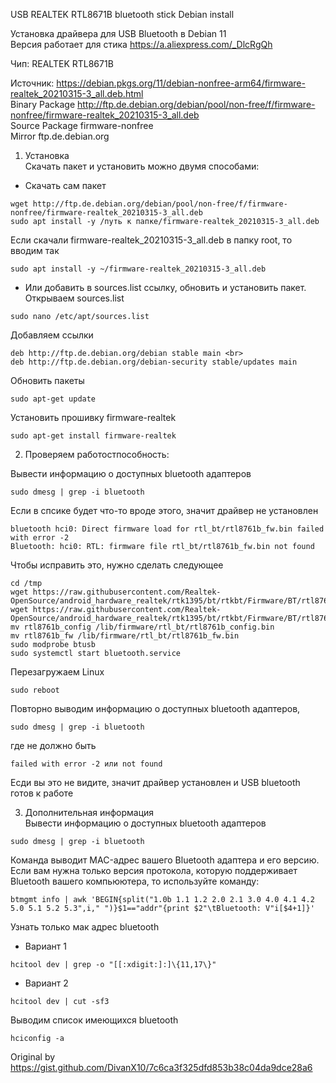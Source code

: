 USB REALTEK RTL8671B bluetooth stick Debian install <br>

Установка драйвера для USB Bluetooth в Debian 11 <br>
Версия работает для стика https://a.aliexpress.com/_DlcRgQh <br>

Чип: REALTEK RTL8671B <br>

Источник: https://debian.pkgs.org/11/debian-nonfree-arm64/firmware-realtek_20210315-3_all.deb.html <br>
Binary Package	http://ftp.de.debian.org/debian/pool/non-free/f/firmware-nonfree/firmware-realtek_20210315-3_all.deb <br>
Source Package	firmware-nonfree <br>
Mirror          ftp.de.debian.org <br>

1. Установка <br>
Скачать пакет и установить можно двумя способами: <br>

* Скачать сам пакет <br>
```
wget http://ftp.de.debian.org/debian/pool/non-free/f/firmware-nonfree/firmware-realtek_20210315-3_all.deb
sudo apt install -y /путь к папке/firmware-realtek_20210315-3_all.deb
```
Если скачали firmware-realtek_20210315-3_all.deb в папку root, то вводим так <br>
```
sudo apt install -y ~/firmware-realtek_20210315-3_all.deb
```

* Или добавить в sources.list ссылку, обновить и установить пакет. <br>
Открываем sources.list <br>
```
sudo nano /etc/apt/sources.list
```

Добавляем ссылки <br>
```
deb http://ftp.de.debian.org/debian stable main <br>
deb http://ftp.de.debian.org/debian-security stable/updates main
```

Обновить пакеты <br>
```
sudo apt-get update
```

Установить прошивку firmware-realtek <br>
```
sudo apt-get install firmware-realtek
```

2. Проверяем работостпособность:

Вывести информацию о доступных bluetooth адаптеров <br>
```
sudo dmesg | grep -i bluetooth
```

Если в спсике будет что-то вроде этого, значит драйвер не установлен <br>
```
bluetooth hci0: Direct firmware load for rtl_bt/rtl8761b_fw.bin failed with error -2
Bluetooth: hci0: RTL: firmware file rtl_bt/rtl8761b_fw.bin not found
```

Чтобы исправить это, нужно сделать следующее <br>
```
cd /tmp
wget https://raw.githubusercontent.com/Realtek-OpenSource/android_hardware_realtek/rtk1395/bt/rtkbt/Firmware/BT/rtl8761b_config
wget https://raw.githubusercontent.com/Realtek-OpenSource/android_hardware_realtek/rtk1395/bt/rtkbt/Firmware/BT/rtl8761b_fw
mv rtl8761b_config /lib/firmware/rtl_bt/rtl8761b_config.bin
mv rtl8761b_fw /lib/firmware/rtl_bt/rtl8761b_fw.bin
sudo modprobe btusb
sudo systemctl start bluetooth.service
```

Перезагружаем Linux <br>
```
sudo reboot
```

Повторно выводим информацию о доступных bluetooth адаптеров, 
```
sudo dmesg | grep -i bluetooth
```
где не должно быть
```
failed with error -2 или not found

```

Есди вы это не видите, значит драйвер установлен и USB bluetooth готов к работе


3. Дополнительная информация <br>
Вывести информацию о доступных bluetooth адаптеров <br>
```
sudo dmesg | grep -i bluetooth
```

Команда выводит MAC-адрес вашего Bluetooth адаптера и его версию. Если вам нужна только версия протокола, которую поддерживает Bluetooth вашего компьюютера, то используйте команду: <br>
```
btmgmt info | awk 'BEGIN{split("1.0b 1.1 1.2 2.0 2.1 3.0 4.0 4.1 4.2 5.0 5.1 5.2 5.3",i," ")}$1=="addr"{print $2"\tBluetooth: V"i[$4+1]}'
```

Узнать только мак адрес bluetooth <br>
- Вариант 1
```
hcitool dev | grep -o "[[:xdigit:]:]\{11,17\}"
```
- Вариант 2
```
hcitool dev | cut -sf3
```


Выводим список имеющихся bluetooth
```
hciconfig -a
```

Original by https://gist.github.com/DivanX10/7c6ca3f325dfd853b38c04da9dce28a6
